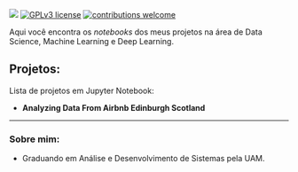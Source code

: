 [![](https://img.shields.io/badge/python-3.7+-blue.svg)](https://www.python.org/downloads/release/python-365/) [![GPLv3 license](https://img.shields.io/badge/License-GPLv3-blue.svg)](http://perso.crans.org/besson/LICENSE.html) [![contributions welcome](https://img.shields.io/badge/contributions-welcome-brightgreen.svg?style=flat)](https://github.com/carlosfab/data_science/issues)


Aqui você encontra os *notebooks* dos meus projetos na área de Data Science, Machine Learning e Deep Learning.

## Projetos:
Lista de projetos em Jupyter Notebook:

* **Analyzing Data From Airbnb Edinburgh Scotland**

---

### Sobre mim:

* Graduando em Análise e Desenvolvimento de Sistemas pela UAM.



